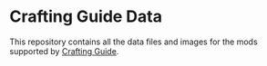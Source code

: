 # Crafting Guide Data

This repository contains all the data files and images for the mods supported by [Crafting Guide](https://github.com/andrewminer/crafting-guide).